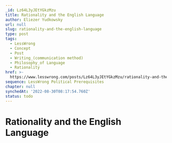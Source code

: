 ```yaml
---
_id: Lz64L3yJEtYGkzMzu
title: Rationality and the English Language
author: Eliezer Yudkowsky
url: null
slug: rationality-and-the-english-language
type: post
tags:
  - LessWrong
  - Concept
  - Post
  - Writing_(communication method)
  - Philosophy_of Language
  - Rationality
href: >-
  https://www.lesswrong.com/posts/Lz64L3yJEtYGkzMzu/rationality-and-the-english-language
sequence: LessWrong Political Prerequisites
chapter: null
synchedAt: '2022-08-30T08:17:54.760Z'
status: todo
---
```


# Rationality and the English Language
